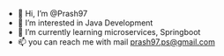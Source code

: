 - 👋 Hi, I’m @Prash97
- 👀 I’m interested in Java Development
- 🌱 I’m currently learning microservices, Springboot
- 📫 you can reach me with mail prash97.ps@gmail.com

<!---
Prash97/Prash97 is a ✨ special ✨ repository because its `README.md` (this file) appears on your GitHub profile.
You can click the Preview link to take a look at your changes.
--->
